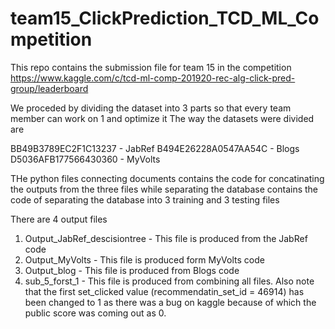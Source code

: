 # team15_ClickPrediction_TCD_ML_Competition

This repo contains the submission file for team 15 in the competition https://www.kaggle.com/c/tcd-ml-comp-201920-rec-alg-click-pred-group/leaderboard

We proceded by dividing the dataset into 3 parts so that every team member can work on 1 and optimize it
The way the datasets were divided are

BB49B3789EC2F1C13237 - JabRef
B494E26228A0547AA54C - Blogs
D5036AFB177566430360 - MyVolts

THe python files connecting documents contains the code for concatinating the outputs from the three files while separating the database contains the code of separating the database into 3 training and 3 testing files 


There are 4 output files

1. Output_JabRef_descisiontree - This file is produced from the JabRef code
2. Output_MyVolts - This file is produced form MyVolts code
3. Output_blog - This file is produced from Blogs code
4. sub_5_forst_1 - This file is produced from combining all files. Also note that the first set_clicked value (recommendatin_set_id = 46914)
 has been changed to 1 as there was a bug on kaggle because of which the public score was coming out as 0.
